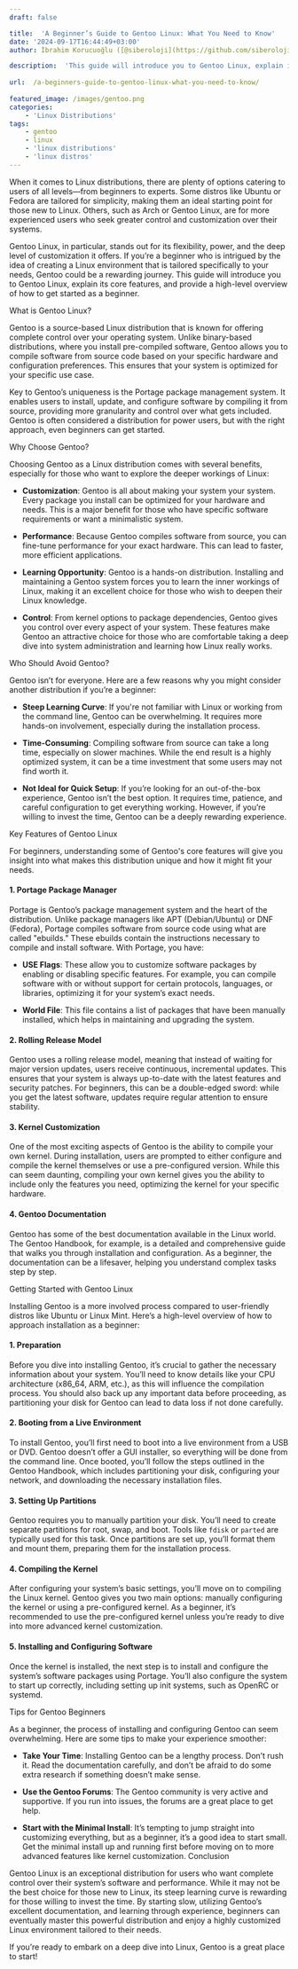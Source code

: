 ```yaml
---
draft: false

title:  'A Beginner’s Guide to Gentoo Linux: What You Need to Know'
date: '2024-09-17T16:44:49+03:00'
author: İbrahim Korucuoğlu ([@siberoloji](https://github.com/siberoloji))

description:  'This guide will introduce you to Gentoo Linux, explain its core features, and provide a high-level overview of how to get started as a beginner.' 
 
url:  /a-beginners-guide-to-gentoo-linux-what-you-need-to-know/
 
featured_image: /images/gentoo.png
categories:
    - 'Linux Distributions'
tags:
    - gentoo
    - linux
    - 'linux distributions'
    - 'linux distros'
---
```

When it comes to Linux distributions, there are plenty of options catering to users of all levels—from beginners to experts. Some distros like Ubuntu or Fedora are tailored for simplicity, making them an ideal starting point for those new to Linux. Others, such as Arch or Gentoo Linux, are for more experienced users who seek greater control and customization over their systems.

Gentoo Linux, in particular, stands out for its flexibility, power, and the deep level of customization it offers. If you’re a beginner who is intrigued by the idea of creating a Linux environment that is tailored specifically to your needs, Gentoo could be a rewarding journey. This guide will introduce you to Gentoo Linux, explain its core features, and provide a high-level overview of how to get started as a beginner.

What is Gentoo Linux?

Gentoo is a source-based Linux distribution that is known for offering complete control over your operating system. Unlike binary-based distributions, where you install pre-compiled software, Gentoo allows you to compile software from source code based on your specific hardware and configuration preferences. This ensures that your system is optimized for your specific use case.

Key to Gentoo’s uniqueness is the Portage package management system. It enables users to install, update, and configure software by compiling it from source, providing more granularity and control over what gets included. Gentoo is often considered a distribution for power users, but with the right approach, even beginners can get started.

Why Choose Gentoo?

Choosing Gentoo as a Linux distribution comes with several benefits, especially for those who want to explore the deeper workings of Linux:
* **Customization**: Gentoo is all about making your system your system. Every package you install can be optimized for your hardware and needs. This is a major benefit for those who have specific software requirements or want a minimalistic system.

* **Performance**: Because Gentoo compiles software from source, you can fine-tune performance for your exact hardware. This can lead to faster, more efficient applications.

* **Learning Opportunity**: Gentoo is a hands-on distribution. Installing and maintaining a Gentoo system forces you to learn the inner workings of Linux, making it an excellent choice for those who wish to deepen their Linux knowledge.

* **Control**: From kernel options to package dependencies, Gentoo gives you control over every aspect of your system.
These features make Gentoo an attractive choice for those who are comfortable taking a deep dive into system administration and learning how Linux really works.

Who Should Avoid Gentoo?

Gentoo isn’t for everyone. Here are a few reasons why you might consider another distribution if you’re a beginner:
* **Steep Learning Curve**: If you're not familiar with Linux or working from the command line, Gentoo can be overwhelming. It requires more hands-on involvement, especially during the installation process.

* **Time-Consuming**: Compiling software from source can take a long time, especially on slower machines. While the end result is a highly optimized system, it can be a time investment that some users may not find worth it.

* **Not Ideal for Quick Setup**: If you’re looking for an out-of-the-box experience, Gentoo isn’t the best option. It requires time, patience, and careful configuration to get everything working.
However, if you’re willing to invest the time, Gentoo can be a deeply rewarding experience.

Key Features of Gentoo Linux

For beginners, understanding some of Gentoo's core features will give you insight into what makes this distribution unique and how it might fit your needs.
#### 1. **Portage Package Manager**

Portage is Gentoo’s package management system and the heart of the distribution. Unlike package managers like APT (Debian/Ubuntu) or DNF (Fedora), Portage compiles software from source code using what are called "ebuilds." These ebuilds contain the instructions necessary to compile and install software. With Portage, you have:
* **USE Flags**: These allow you to customize software packages by enabling or disabling specific features. For example, you can compile software with or without support for certain protocols, languages, or libraries, optimizing it for your system’s exact needs.

* **World File**: This file contains a list of packages that have been manually installed, which helps in maintaining and upgrading the system.

#### 2. **Rolling Release Model**

Gentoo uses a rolling release model, meaning that instead of waiting for major version updates, users receive continuous, incremental updates. This ensures that your system is always up-to-date with the latest features and security patches. For beginners, this can be a double-edged sword: while you get the latest software, updates require regular attention to ensure stability.
#### 3. **Kernel Customization**

One of the most exciting aspects of Gentoo is the ability to compile your own kernel. During installation, users are prompted to either configure and compile the kernel themselves or use a pre-configured version. While this can seem daunting, compiling your own kernel gives you the ability to include only the features you need, optimizing the kernel for your specific hardware.
#### 4. **Gentoo Documentation**

Gentoo has some of the best documentation available in the Linux world. The Gentoo Handbook, for example, is a detailed and comprehensive guide that walks you through installation and configuration. As a beginner, the documentation can be a lifesaver, helping you understand complex tasks step by step.

Getting Started with Gentoo Linux

Installing Gentoo is a more involved process compared to user-friendly distros like Ubuntu or Linux Mint. Here’s a high-level overview of how to approach installation as a beginner:
#### 1. **Preparation**

Before you dive into installing Gentoo, it’s crucial to gather the necessary information about your system. You’ll need to know details like your CPU architecture (x86_64, ARM, etc.), as this will influence the compilation process. You should also back up any important data before proceeding, as partitioning your disk for Gentoo can lead to data loss if not done carefully.
#### 2. **Booting from a Live Environment**

To install Gentoo, you’ll first need to boot into a live environment from a USB or DVD. Gentoo doesn’t offer a GUI installer, so everything will be done from the command line. Once booted, you’ll follow the steps outlined in the Gentoo Handbook, which includes partitioning your disk, configuring your network, and downloading the necessary installation files.
#### 3. **Setting Up Partitions**

Gentoo requires you to manually partition your disk. You’ll need to create separate partitions for root, swap, and boot. Tools like `fdisk` or `parted` are typically used for this task. Once partitions are set up, you’ll format them and mount them, preparing them for the installation process.
#### 4. **Compiling the Kernel**

After configuring your system’s basic settings, you’ll move on to compiling the Linux kernel. Gentoo gives you two main options: manually configuring the kernel or using a pre-configured kernel. As a beginner, it’s recommended to use the pre-configured kernel unless you’re ready to dive into more advanced kernel customization.
#### 5. **Installing and Configuring Software**

Once the kernel is installed, the next step is to install and configure the system’s software packages using Portage. You’ll also configure the system to start up correctly, including setting up init systems, such as OpenRC or systemd.

Tips for Gentoo Beginners

As a beginner, the process of installing and configuring Gentoo can seem overwhelming. Here are some tips to make your experience smoother:
* **Take Your Time**: Installing Gentoo can be a lengthy process. Don’t rush it. Read the documentation carefully, and don’t be afraid to do some extra research if something doesn’t make sense.

* **Use the Gentoo Forums**: The Gentoo community is very active and supportive. If you run into issues, the forums are a great place to get help.

* **Start with the Minimal Install**: It’s tempting to jump straight into customizing everything, but as a beginner, it’s a good idea to start small. Get the minimal install up and running first before moving on to more advanced features like kernel customization.
Conclusion

Gentoo Linux is an exceptional distribution for users who want complete control over their system’s software and performance. While it may not be the best choice for those new to Linux, its steep learning curve is rewarding for those willing to invest the time. By starting slow, utilizing Gentoo’s excellent documentation, and learning through experience, beginners can eventually master this powerful distribution and enjoy a highly customized Linux environment tailored to their needs.

If you’re ready to embark on a deep dive into Linux, Gentoo is a great place to start!
